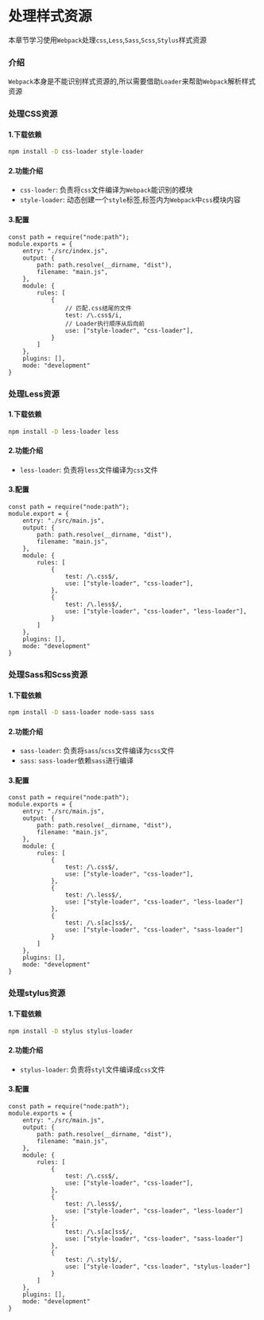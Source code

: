 <h1>处理样式资源</h1>

本章节学习使用`Webpack`处理`css`,`Less`,`Sass`,`Scss`,`Stylus`样式资源
### 介绍
`Webpack`本身是不能识别样式资源的,所以需要借助`Loader`来帮助`Webpack`解析样式资源
### 处理CSS资源
#### 1.下载依赖
```bash
npm install -D css-loader style-loader
```
#### 2.功能介绍
* `css-loader`: 负责将`css`文件编译为`Webpack`能识别的模块
* `style-loader`: 动态创建一个`style`标签,标签内为`Webpack`中`css`模块内容
#### 3.配置
```javascript{10-15} title="webpack.config.js"
const path = require("node:path");
module.exports = {
    entry: "./src/index.js",
    output: {
        path: path.resolve(__dirname, "dist"),
        filename: "main.js",
    },
    module: {
        rules: [
            {
                // 匹配.css结尾的文件
                test: /\.css$/i,
                // Loader执行顺序从后向前
                use: ["style-loader", "css-loader"],
            }
        ]
    },
    plugins: [],
    mode: "development"
}
```
### 处理Less资源
#### 1.下载依赖
```bash
npm install -D less-loader less
```
#### 2.功能介绍
* `less-loader`: 负责将`less`文件编译为`css`文件
#### 3.配置
```javascript{14-17} title="webpack.config.js"
const path = require("node:path");
module.export = {
    entry: "./src/main.js",
    output: {
        path: path.resolve(__dirname, "dist"),
        filename: "main.js",
    },
    module: {
        rules: [
            {
                test: /\.css$/,
                use: ["style-loader", "css-loader"],
            },
            {
                test: /\.less$/,
                use: ["style-loader", "css-loader", "less-loader"],
            }
        ]
    },
    plugins: [],
    mode: "development"
}
```
### 处理Sass和Scss资源
#### 1.下载依赖
```bash
npm install -D sass-loader node-sass sass
```
#### 2.功能介绍
* `sass-loader`: 负责将`sass`/`scss`文件编译为`css`文件
* `sass`: `sass-loader`依赖`sass`进行编译
#### 3.配置
```javascript{18-21} title="webpack.config.js"
const path = require("node:path");
module.exports = {
    entry: "./src/main.js",
    output: {
        path: path.resolve(__dirname, "dist"),
        filename: "main.js",
    },
    module: {
        rules: [
            {
                test: /\.css$/,
                use: ["style-loader", "css-loader"],
            },
            {
                test: /\.less$/,
                use: ["style-loader", "css-loader", "less-loader"]
            },
            {
                test: /\.s[ac]ss$/,
                use: ["style-loader", "css-loader", "sass-loader"]
            }
        ]
    },
    plugins: [],
    mode: "development"
}
```
### 处理stylus资源
#### 1.下载依赖
```bash
npm install -D stylus stylus-loader
```
#### 2.功能介绍
* `stylus-loader`: 负责将`styl`文件编译成`css`文件
#### 3.配置
```javascript{22-25} webpack.config.js
const path = require("node:path");
module.exports = {
    entry: "./src/main.js",
    output: {
        path: path.resolve(__dirname, "dist"),
        filename: "main.js",
    },
    module: {
        rules: [
            {
                test: /\.css$/,
                use: ["style-loader", "css-loader"],
            },
            {
                test: /\.less$/,
                use: ["style-loader", "css-loader", "less-loader"]
            },
            {
                test: /\.s[ac]ss$/,
                use: ["style-loader", "css-loader", "sass-loader"]
            },
            {
                test: /\.styl$/,
                use: ["style-loader", "css-loader", "stylus-loader"]
            }
        ]
    },
    plugins: [],
    mode: "development"
}
```

